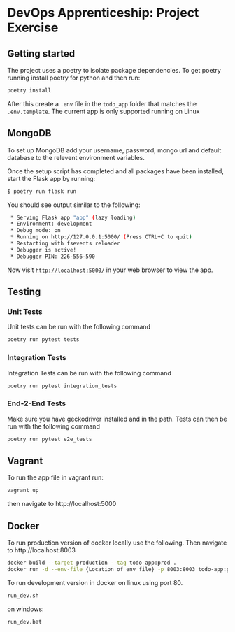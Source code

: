 # DevOps Apprenticeship: Project Exercise

## Getting started

The project uses a poetry to isolate package dependencies. To get poetry running install poetry for python and then run:

```bash
poetry install
```

After this create a `.env` file in the `todo_app` folder that matches the `.env.template`. The current app is only supported running on Linux

## MongoDB

To set up MongoDB add your username, password, mongo url and default database to the relevent environment variables.

Once the setup script has completed and all packages have been installed, start the Flask app by running:
```bash
$ poetry run flask run
```

You should see output similar to the following:
```bash
 * Serving Flask app "app" (lazy loading)
 * Environment: development
 * Debug mode: on
 * Running on http://127.0.0.1:5000/ (Press CTRL+C to quit)
 * Restarting with fsevents reloader
 * Debugger is active!
 * Debugger PIN: 226-556-590
```
Now visit [`http://localhost:5000/`](http://localhost:5000/) in your web browser to view the app.

## Testing

### Unit Tests

Unit tests can be run with the following command

```bash
poetry run pytest tests
```

### Integration Tests

Integration Tests can be run with the following command

```bash
poetry run pytest integration_tests
```

### End-2-End Tests

Make sure you have geckodriver installed and in the path.
Tests can then be run with the following command

```bash
poetry run pytest e2e_tests
```

## Vagrant

To run the app file in vagrant run:
```bash
vagrant up
```

then navigate to http://localhost:5000

## Docker
To run production version of docker locally use the following. Then navigate to http://localhost:8003

```bash
docker build --target production --tag todo-app:prod .
docker run -d --env-file {Location of env file} -p 8003:8003 todo-app:prod
```


To run development version in docker on linux using port 80.

```bash
run_dev.sh
```

on windows:

```bash
run_dev.bat
```
